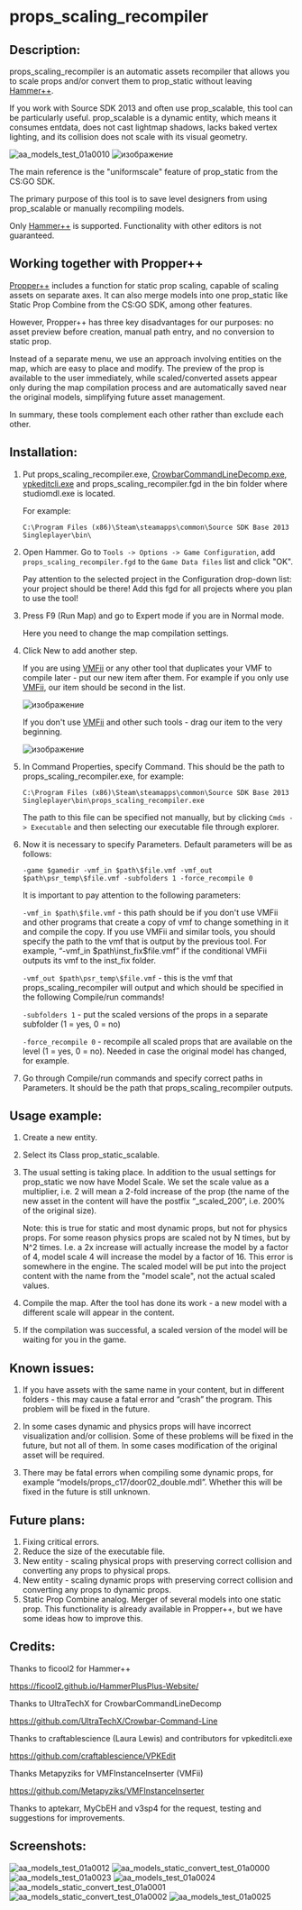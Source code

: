 # props_scaling_recompiler

## Description:
props_scaling_recompiler is an automatic assets recompiler that allows you to scale props and/or convert them to prop_static without leaving [Hammer++](https://ficool2.github.io/HammerPlusPlus-Website/).

If you work with Source SDK 2013 and often use prop_scalable, this tool can be particularly useful. prop_scalable is a dynamic entity, which means it consumes entdata, does not cast lightmap shadows, lacks baked vertex lighting, and its collision does not scale with its visual geometry.

![aa_models_test_01a0010](https://github.com/user-attachments/assets/1ae07220-df59-400a-8475-413da770286a)
![изображение](https://github.com/user-attachments/assets/c3459319-84e6-4f55-b88a-2a706f1a0338)


The main reference is the "uniformscale" feature of prop_static from the CS:GO SDK.

The primary purpose of this tool is to save level designers from using prop_scalable or manually recompiling models.

Only [Hammer++](https://ficool2.github.io/HammerPlusPlus-Website/) is supported. Functionality with other editors is not guaranteed.


## Working together with Propper++
	
[Propper++](https://developer.valvesoftware.com/wiki/Hammer++/Propper++) includes a function for static prop scaling, capable of scaling assets on separate axes. It can also merge models into one prop_static like Static Prop Combine from the CS:GO SDK, among other features.

However, Propper++ has three key disadvantages for our purposes: no asset preview before creation, manual path entry, and no conversion to static prop.

Instead of a separate menu, we use an approach involving entities on the map, which are easy to place and modify. The preview of the prop is available to the user immediately, while scaled/converted assets appear only during the map compilation process and are automatically saved near the original models, simplifying future asset management.

In summary, these tools complement each other rather than exclude each other.


## Installation:
1. Put props_scaling_recompiler.exe, [CrowbarCommandLineDecomp.exe](https://github.com/UltraTechX/Crowbar-Command-Line), [vpkeditcli.exe](https://github.com/craftablescience/VPKEdit) and props_scaling_recompiler.fgd in the bin folder where studiomdl.exe is located.

   For example:

   `C:\Program Files (x86)\Steam\steamapps\common\Source SDK Base 2013 Singleplayer\bin\`

2. Open Hammer. Go to `Tools -> Options -> Game Configuration`, add `props_scaling_recompiler.fgd` to the `Game Data files` list and click "OK".

   Pay attention to the selected project in the Configuration drop-down list: your project should be there! Add this fgd for all projects where you plan to use the tool!

3. Press F9 (Run Map) and go to Expert mode if you are in Normal mode.

   Here you need to change the map compilation settings.

4. Click New to add another step.

   If you are using [VMFii](https://github.com/Metapyziks/VMFInstanceInserter) or any other tool that duplicates your VMF to compile later - put our new item after them. For example if you only use [VMFii](https://github.com/Metapyziks/VMFInstanceInserter), our item should be second in the list.

   ![изображение](https://github.com/user-attachments/assets/5dfb0427-d180-44c5-b118-a78b63c12a46)

   If you don't use [VMFii](https://github.com/Metapyziks/VMFInstanceInserter) and other such tools - drag our item to the very beginning.

   ![изображение](https://github.com/user-attachments/assets/e40e047e-1d55-4522-8404-81ae7120d161)


5. In Command Properties, specify Command. This should be the path to props_scaling_recompiler.exe, for example:

   `C:\Program Files (x86)\Steam\steamapps\common\Source SDK Base 2013 Singleplayer\bin\props_scaling_recompiler.exe`

   The path to this file can be specified not manually, but by clicking `Cmds -> Executable` and then selecting our executable file through explorer.

6. Now it is necessary to specify Parameters. Default parameters will be as follows:

   `-game $gamedir -vmf_in $path\$file.vmf -vmf_out $path\psr_temp\$file.vmf -subfolders 1 -force_recompile 0`

   It is important to pay attention to the following parameters:

   `-vmf_in $path\$file.vmf` - this path should be if you don't use VMFii and other programs that create a copy of vmf to change something in it and compile the copy. If you use VMFii and similar tools, you should specify the path to the vmf that is output by the previous tool. For example, “-vmf_in $path\inst_fix\$file.vmf” if the conditional VMFii outputs its vmf to the inst_fix folder.

   `-vmf_out $path\psr_temp\$file.vmf` - this is the vmf that props_scaling_recompiler will output and which should be specified in the following Compile/run commands!

   `-subfolders 1` - put the scaled versions of the props in a separate subfolder (1 = yes, 0 = no)

   `-force_recompile 0` - recompile all scaled props that are available on the level (1 = yes, 0 = no). Needed in case the original model has changed, for example.

7. Go through Compile/run commands and specify correct paths in Parameters. It should be the path that props_scaling_recompiler outputs.

## Usage example:
1. Create a new entity.

2. Select its Class prop_static_scalable.

3. The usual setting is taking place. In addition to the usual settings for prop_static we now have Model Scale. We set the scale value as a multiplier, i.e. 2 will mean a 2-fold increase of the prop (the name of the new asset in the content will have the postfix “_scaled_200”, i.e. 200% of the original size).

   Note: this is true for static and most dynamic props, but not for physics props. For some reason physics props are scaled not by N times, but by N^2 times. I.e. a 2x increase will actually increase the model by a factor of 4, model scale 4 will increase the model by a factor of 16. This error is somewhere in the engine. The scaled model will be put into the project content with the name from the "model scale", not the actual scaled values.

4. Compile the map. After the tool has done its work - a new model with a different scale will appear in the content.

5. If the compilation was successful, a scaled version of the model will be waiting for you in the game.

## Known issues:
1. If you have assets with the same name in your content, but in different folders - this may cause a fatal error and “crash” the program. This problem will be fixed in the future.

2. In some cases dynamic and physics props will have incorrect visualization and/or collision. Some of these problems will be fixed in the future, but not all of them. In some cases modification of the original asset will be required.

3. There may be fatal errors when compiling some dynamic props, for example “models/props_c17/door02_double.mdl”. Whether this will be fixed in the future is still unknown.

## Future plans:

1. Fixing critical errors.
2. Reduce the size of the executable file.
3. New entity - scaling physical props with preserving correct collision and converting any props to physical props.
4. New entity - scaling dynamic props with preserving correct collision and converting any props to dynamic props.
5. Static Prop Combine analog. Merger of several models into one static prop. This functionality is already available in Propper++, but we have some ideas how to improve this.

## Credits:
Thanks to ficool2 for Hammer++ 

https://ficool2.github.io/HammerPlusPlus-Website/


Thanks to UltraTechX for CrowbarCommandLineDecomp 

https://github.com/UltraTechX/Crowbar-Command-Line


Thanks to craftablescience (Laura Lewis) and contributors for vpkeditcli.exe 

https://github.com/craftablescience/VPKEdit


Thanks Metapyziks for VMFInstanceInserter (VMFii)

https://github.com/Metapyziks/VMFInstanceInserter


Thanks to aptekarr, MyCbEH and v3sp4 for the request, testing and suggestions for improvements.

## Screenshots:
![aa_models_test_01a0012](https://github.com/user-attachments/assets/22eadadc-a277-4bfe-b950-b8d11488875f)
![aa_models_static_convert_test_01a0000](https://github.com/user-attachments/assets/16fee47e-0c88-40c0-af9a-2b0405bc2f0f)
![aa_models_test_01a0023](https://github.com/user-attachments/assets/c268c60e-950d-456a-9e8f-fdabf0e8ab8c)
![aa_models_test_01a0024](https://github.com/user-attachments/assets/f0112d88-b216-41e9-a001-3c1c5c3f4eeb)
![aa_models_static_convert_test_01a0001](https://github.com/user-attachments/assets/71b3443d-d184-45bc-b94c-795fa638877b)
![aa_models_static_convert_test_01a0002](https://github.com/user-attachments/assets/55faec14-3906-4771-9e30-d4b32298437d)
![aa_models_test_01a0025](https://github.com/user-attachments/assets/f4489a3c-4ff5-4dd2-a865-03405a34ebd2)
